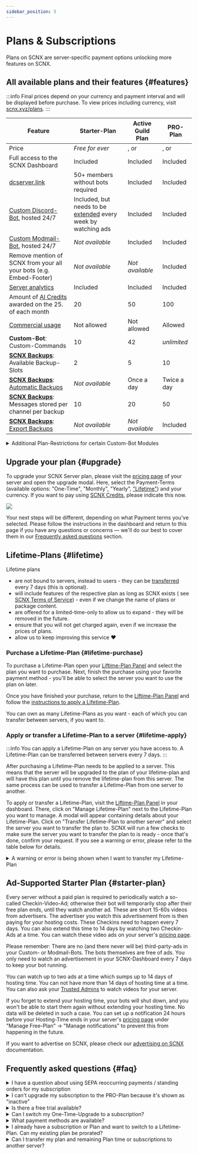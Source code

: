 ```yaml
---
sidebar_position: 5
---
```


# Plans & Subscriptions

Plans on SCNX are server-specific payment options unlocking more features on SCNX.

## All available plans and their features {#features}

:::info
Final prices depend on your currency and payment interval and will be displayed before purchase. To view prices
including currency, visit [scnx.xyz/plans](https://scnx.xyz/plans).
:::

| Feature                                                                                   | Starter-Plan                                                                   | Active Guild Plan                                                                                                                                      | PRO-Plan                                                                                                                    |
|-------------------------------------------------------------------------------------------|--------------------------------------------------------------------------------|--------------------------------------------------------------------------------------------------------------------------------------------------------|-----------------------------------------------------------------------------------------------------------------------------|
| Price                                                                                     | *Free for ever*                                                                | <PlanPrice plan="ACTIVE_GUILD" type="MONTHLY" />, <PlanPrice plan="ACTIVE_GUILD" type="YEARLY" /> or <PlanPrice plan="ACTIVE_GUILD" type="LIFETIME" /> | <PlanPrice plan="PRO" type="MONTHLY" />, <PlanPrice plan="PRO" type="YEARLY" /> or <PlanPrice plan="PRO" type="LIFETIME" /> |
| Full access to the SCNX Dashboard                                                         | Included                                                                       | Included                                                                                                                                               | Included                                                                                                                    |
| [dcserver.link](./dcserver-link)                                                          | 50+ members without bots required                                              | Included                                                                                                                                               | Included                                                                                                                    |
| [Custom Discord-Bot](./../../custom-bot/intro), hosted 24/7                               | Included, but needs to be [extended](#starter-plan) every week by watching ads | Included                                                                                                                                               | Included                                                                                                                    |
| [Custom Modmail-Bot](./../../modmail/intro), hosted 24/7                                  | *Not available*                                                                | Included                                                                                                                                               | Included                                                                                                                    |
| Remove mention of SCNX from your all your bots (e.g. Embed-Footer)                        | *Not available*                                                                | *Not available*                                                                                                                                        | Included                                                                                                                    |
| [Server analytics](./analytics)                                                           | Included                                                                       | Included                                                                                                                                               | Included                                                                                                                    |
| Amount of [AI Credits](https://faq.scnx.app/ai-on-scnx/) awarded on the 25. of each month | 20                                                                             | 50                                                                                                                                                     | 100                                                                                                                         |
| [Commercial usage](./faq#commercial-usage)                                                | Not allowed                                                                    | Not allowed                                                                                                                                            | Allowed                                                                                                                     |
| **Custom-Bot**: Custom-Commands                                                           | 10                                                                             | 42                                                                                                                                                     | *unlimited*                                                                                                                 |
| **[SCNX Backups](./backups)**: Available Backup-Slots                                     | 2                                                                              | 5                                                                                                                                                      | 10                                                                                                                          |
| **[SCNX Backups](./backups)**: [Automatic Backups](./backups#automatic)                   | *Not available*                                                                | Once a day                                                                                                                                             | Twice a day                                                                                                                 |
| **[SCNX Backups](./backups)**: Messages stored per channel per backup                     | 10                                                                             | 20                                                                                                                                                     | 50                                                                                                                          |
| **[SCNX Backups](./backups)**: [Export Backups](./backups#export)                         | *Not available*                                                                | *Not available*                                                                                                                                        | Included                                                                                                                    |

<details>
    <summary>Additional Plan-Restrictions for certain Custom-Bot Modules</summary>
<table>
    Some modules include additional plan requirement for creating multiple items (e.g. users to monitor in case of Twitter-Notifications).
    <tr style={{fontWeight: 700}}>
        <td>Module</td>
        <td>Starter-Plan</td>
        <td>Active Guild Plan</td>
        <td>PRO-Plan</td>
    </tr>
    <tr>
        <td>Automatic Messages (per category)</td>
        <td>2</td>
        <td>5</td>
        <td>15</td>
    </tr>
    <tr>
        <td>Application-Categories</td>
        <td>2</td>
        <td>7</td>
        <td>25</td></tr><tr>
<td>RSS-Notifications</td>
        <td>1</td>
        <td>4</td>
        <td>10</td>
    </tr><tr>
<td>TikTok-Notifications</td>
        <td>1</td>
        <td>4</td>
        <td>10</td>
    </tr><tr>
<td>Twitter-Notifications</td>
        <td>1</td>
        <td>4</td>
        <td>10</td>
    </tr><tr>
<td>YouTube-Notifications</td>
        <td>1</td>
        <td>4</td>
        <td>10</td>
    </tr>
<tr><td>Reddit-Notifications</td>
        <td>1</td>
        <td>4</td>
        <td>10</td>
    </tr><br/>
Please note that certain features or fields allowing greater customizations might be locked behind the PRO-Plan in certain modules.
You can still use the module without a PRO-Plan, but you might be unable to edit a certain field.
</table>
</details>

## Upgrade your plan {#upgrade}

To upgrade your SCNX Server plan, please visit
the [pricing page](https://scnx.app/glink?page=pricing?showUpgradeModal=true) of your server and open the upgrade modal.
Here, select the Payment-Terms (available options: "One-Time", "Monthly", "Yearly", ["Lifetime"](#lifetime)) and your
currency. If
you want to pay using [SCNX Credits](./../account-and-billing/faq#scnx-credits), please indicate this now.

![](@site/docs/assets/scnx/guilds/plans/subscription-setup.png)

Your next steps will be different, depending on what Payment terms you've selected. Please follow the instructions in
the dashboard and return to this page if you have any questions or concerns — we'll do our best to cover them in
our [Frequently asked questions](#faq) section.

## Lifetime-Plans {#lifetime}

Lifetime plans

* are not bound to servers, instead to users - they can be [transferred](#lifetime-apply) every 7 days (this is
  optional).
* will include features of the respective plan as long as SCNX exists (
  see [SCNX Terms of Service](https://faq.scnx.app/scnx-nutzungsbedingungen/#pl%C3%A4ne)) - even if we change the name
  of plans or package content.
* are offered for a limited-time-only to allow us to expand - they will be removed in the future.
* ensure that you will not get charged again, even if we increase the prices of plans.
* allow us to keep improving this service :heart:

### Purchase a Lifetime-Plan {#lifetime-purchase}

To purchase a Lifetime-Plan open your [Liftime-Plan Panel](https://scnx.app/user/lifetime-plans) and select the plan you
want to purchase. Next, finish the purchase using your favorite payment method - you'll be able to select the server you
want to use the plan on later.

Once you have finished your purchase, return to the [Liftime-Plan Panel](https://scnx.app/user/lifetime-plans) and
follow the [instructions to apply a Lifetime-Plan](#lifetime-apply).

You can own as many Lifetime-Plans as you want - each of which you can transfer between servers, if you want to.

### Apply or transfer a Lifetime-Plan to a server {#lifetime-apply}

:::info
You can apply a Lifetime-Plan on any server you have access to. A Lifetime-Plan can be transferred between servers every
7 days.
:::

After purchasing a Lifetime-Plan needs to be applied to a server. This means that the server will be upgraded to the
plan of your lifetime-plan and will have this plan until you remove the lifetime-plan from this server. The same process
can be used to transfer a Lifetime-Plan from one server to another.

To apply or transfer a Lifetime-Plan, visit the [Liftime-Plan Panel](https://scnx.app/user/lifetime-plans) in your
dashboard. There, click on "Manage Lifetime-Plan" next to the Lifetime-Plan you want to manage. A modal will appear
containing details about your Lifetime-Plan. Click on "Transfer Lifetime-Plan to another server" and select the server
you want to transfer the plan to. SCNX will run a few checks to make sure the server you want to transfer the plan to is
ready - once that's done, confirm your request. If you see a warning or error, please refer to the table below for
details.

<details>
<summary>A warning or error is being shown when I want to transfer my Lifetime-Plan</summary>
<table>
<tr><td>Error</td><td>Reason</td><td>Solution</td></tr>
<tr><td>This guild is already using a Lifetime-Plan.</td><td>Another (or this) Lifetime-Plan is already applied to this guild.</td><td><ul><li>Remove the Lifetime-Plan from this guild.</li><li><a href="https://scnx.app/help">Contact our staff</a> for advice.</li></ul></td></tr>
<tr><td>This guild as an active subscription.</td><td>This guild is currently subscribed to a subscription. Lifetime-Plans can not be applied to servers with an active subscription.</td><td>
<ul><li>Cancel the subscription and wait until it expires.</li><li><a href="https://scnx.app/help">Contact our staff</a> to remove it immediately.</li></ul></td></tr>
<tr><td>This guild has [a plan]. Continuing will overwrite this plan.</td><td>This means that the server still has some time left in its current plan. Continuing will remove this time, and we can not restore it.</td><td>You can continue by acknowledging that the server will lose its current Plan-Time (the Lifetime-Plan will still be applied). Alternatively, you can wait until the current plan has expired.</td></tr>
<tr><td>This guild has [a plan]. You can not continue as this action would overwrite the plan of this guild, and you are not the owner.</td><td>Only the server owner can apply their own Lifetime-Plan if such application leads to Plan-Time loss.</td><td><ul><li>Contact the Server-Owner that you want to apply a Lifetime-Plan and that they should no longer extend the Plan-Time of their server. Wait until the current Server-Plan expires.</li><li><a href="https://scnx.app/help">Contact our staff</a> for advice.</li></ul></td></tr>
<tr><td>This Lifetime-Plan needs to cool down</td><td>Lifetime-Plans can only be transferred every 7 days between servers. This Lifetime-Plan has been transferred in the last 7 days.</td><td>Wait until the cooldown-period expires.</td></tr>
</table>
</details>

## Ad-Supported Starter Plan {#starter-plan}

Every server without a paid plan is required to periodically watch a so-called Checkin-Video-Ad; otherwise their bot
will temporarily
stop after their free plan ends, until they watch another ad. These are short 15-60s videos from advertisers. The
advertiser you watch this advertisement from is then paying for your hosting costs. These Checkins need to happen every
7 days. You can also extend this time to 14 days by watching two Checkin-Ads at a time. You can watch these video ads on
your server's [pricing page](https://scnx.app/glink?page=pricing).

Please remember: There are no (and there never will be) third-party-ads in your Custom- or Modmail-Bots. The bots
themselves are free of ads. You only need to watch an advertisement in your SCNX-Dashboard every 7 days to keep your bot
running.

You can watch up to two ads at a time which sumps up to 14 days of hosting time. You can not have more than 14 days of
hosting time at a time. You can also ask your [Trusted Admins](./trusted-admins) to watch videos for your server.

If you forget to extend your hosting time, your bots will shut down, and you won't be able to start them again without
extending your hosting time. No data will be deleted in such a case. You can set up a notification 24 hours before your Hosting-Time ends in your
server's [pricing page](https://scnx.app/glink?page=pricing) under "Manage Free-Plan" -> "Manage notifications" to
prevent this from happening in the future.

If you want to advertise on SCNX, please check our [advertising on SCNX](./../account-and-billing/ads) documentation.

## Frequently asked questions {#faq}

<details>
<summary>I have a question about using SEPA reoccurring payments / standing orders for my subscription</summary>
    Please refer to our <a href="../account-and-billing/faq#reoccurring-transfer">guide</a> on this topic.
</details>
<details>
<summary>I can't upgrade my subscription to the PRO-Plan because it's shown as "inactive"</summary>
<ul>
<li>Please make sure you haven't canceled your subscription.</li>
<li>Make sure your subscription does not start in the future (this happens when you switch from One-Time-Upgrades to a subscription) - in such case, our staff needs to perform the upgrade manually.</li>
<li><a href="https://scnx.app/help">Contact our staff</a>, so they can look into this issue.</li></ul>
</details>
<details>
<summary>Is there a free trial available?</summary>
Yes, you can start a free trial in your dashboard if these requirements are meet:
<ul>
    <li>Your server has not participated in a free trial before.</li>
    <li>Your server has not been upgraded before.</li>
    <li>Your server has not been deleted from SCNX before.</li>
</ul>
You do not need to provide any payment method to start a free trial - the only thing you need to do is to press a button.
To check if you are eligible, open the <a href="https://scnx.app/glink?page=pricing">pricing page</a> of your server where a free-trial banner will be displayed in case you are eligible.
</details>
<details>
<summary>Can I switch my One-Time-Upgrade to a subscription?</summary>
Yes, visit the <a href="https://scnx.app/glink?page=pricing?showUpgradeModal=1">pricing page</a> of open the upgrade-modal by clicking "Extend". There, simply select the Payment-Terms / Interval of the subscription you want - any time left on your current plan will be credited towards your subscription.
</details>
<details>
<summary>What payment methods are available?</summary>
<table>
    <tr>
    <td>Currency</td>
    <td>Payment Methods for one-time purchases (including Lifetime-Plans)</td>
    <td>Payment Methods for subscriptions</td>
</tr>
<tr>
    <td>Euro</td>
    <td>Credit-Card, PayPal, SEPA-Bank-Transfer, paysafecard, Sofort, <a href="./../account-and-billing/faq#direct-debit">SEPA-Direct-Debit</a>, EPS, Giropay, iDEAL, Przelewy24, Bancontact, WeChat Pay, Alipay</td>
    <td>Credit-Card, PayPal, <a href="./../account-and-billing/faq#direct-debit">SEPA-Direct-Debit</a>, <a href="./../account-and-billing/faq#reoccurring-transfer">Reoccurring Bank-Transfer</a></td>
</tr>
<tr>
    <td>US-Dollar</td>
    <td>Credit-Card, PayPal</td>
    <td>Credit-Card, PayPal</td>
</tr>
<tr>
    <td>Swiss Franc</td>
    <td>Credit-Card, PayPal</td>
    <td>Credit-Card, PayPal</td>
</tr>
<tr>
    <td>British pound</td>
    <td>Credit-Card, PayPal</td>
    <td>Credit-Card, PayPal</td>
</tr>
</table>
</details>

<details>
<summary>I already have a subscription or Plan and want to switch to a Lifetime-Plan. Can my existing plan be prorated?</summary>
If your plan or subscription has more than two months left, we might be able to prorate your Lifetime-Purchase or issue a prorated refund. Please <a href="https://scnx.app/help">contact our staff</a>.
</details>

<details>
<summary>Can I transfer my plan and remaining Plan time or subscriptions to another server?</summary>
Our team can manually transfer your plan and associated data (like remaining Plan time and subscriptions) if <b>one</b> of the following conditions is being met:
<ul>
<li>Your plan is being paid by an active subscription</li><li>Your remaining Plan time is more than a month</li></ul>
<b>You can only request a Plan transfer once every 6 months</b>. <br/>
To start such a transfer, please <a href="https://scnx.app/help">contact our staff</a>. Please note that we might deny your request if we believe you abuse this policy. It also makes sense to reach out if you do not meet these requirements, as our staff can make exceptions on a case-to-case-basis.
If you plan to <a href="./faq#transfer">request a complete data transfer</a> to another server (this includes configuration data of bots and more), please do not request a plan-transfer as this makes a complete data transfer impossible.

Please note: Transferring your plan will <b>overwrite</b> an existing Plan date. Plan times from both servers will not be summed up.
</details>
